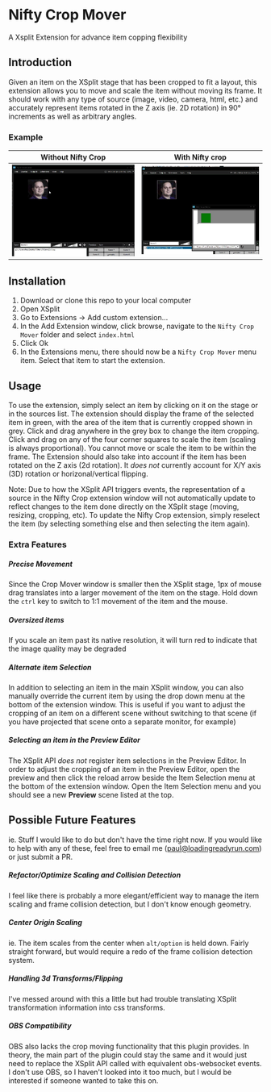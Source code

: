 # Nifty Crop Mover
A Xsplit Extension for advance item copping flexibility

## Introduction
Given an item on the XSplit stage that has been cropped to fit a layout, this extension allows you to move and scale the item without moving its frame. It should work with any type of source (image, video, camera, html, etc.) and accurately represent items rotated in the Z axis (ie. 2D rotation) in 90° increments as well as arbitrary angles.

### Example
Without Nifty Crop | With Nifty crop
-------------------|--------------
![Before](media/crop-demo-before.gif)|![After](media/crop-demo-after.gif)

## Installation
1. Download or clone this repo to your local computer
2. Open XSplit
3. Go to Extensions -> Add custom extension...
4. In the Add Extension window, click browse, navigate to the `Nifty Crop Mover` folder and select `index.html`
5. Click Ok
6. In the Extensions menu, there should now be a `Nifty Crop Mover` menu item. Select that item to start the extension.

## Usage
To use the extension, simply select an item by clicking on it on the stage or in the sources list. The extension should display the frame of the selected item in green, with the area of the item that is currently cropped shown in grey. Click and drag anywhere in the grey box to change the item cropping. Click and drag on any of the four corner squares to scale the item (scaling is always proportional). You cannot move or scale the item to be within the frame. The Extension should also take into account if the item has been rotated on the Z axis (2d rotation). It *does not* currently account for X/Y axis (3D) rotation or horizonal/vertical flipping.

Note: Due to how the XSplit API triggers events, the representation of a source in the Nifty Crop extension window will not automatically update to reflect changes to the item done directly on the XSplit stage (moving, resizing, cropping, etc). To update the Nifty Crop extension, simply reselect the item (by selecting something else and then selecting the item again).

### Extra Features
##### Precise Movement
Since the Crop Mover window is smaller then the XSplit stage, 1px of mouse drag translates into a larger movement of the item on the stage. Hold down the `ctrl` key to switch to 1:1 movement of the item and the mouse.

##### Oversized items
If you scale an item past its native resolution, it will turn red to indicate that the image quality may be degraded

##### Alternate item Selection
In addition to selecting an item in the main XSplit window, you can also manually override the current item by using the drop down menu at the bottom of the extension window. This is useful if you want to adjust the cropping of an item on a different scene without switching to that scene (if you have projected that scene onto a separate monitor, for example)

##### Selecting an item in the Preview Editor
The XSplit API *does not* register item selections in the Preview Editor. In order to adjust the cropping of an item in the Preview Editor, open the preview and then click the reload arrow beside the Item Selection menu at the bottom of the extension window. Open the Item Selection menu and you should see a new **Preview** scene listed at the top.

## Possible Future Features
ie. Stuff I would like to do but don't have the time right now. If you would like to help with any of these, feel free to email me (paul@loadingreadyrun.com) or just submit a PR.
##### Refactor/Optimize Scaling and Collision Detection
I feel like there is probably a more elegant/efficient way to manage the item scaling and frame collision detection, but I don't know enough geometry.
##### Center Origin Scaling
ie. The item scales from the center when `alt/option` is held down. Fairly straight forward, but would require a redo of the frame collision detection system.
##### Handling 3d Transforms/Flipping
I've messed around with this a little but had trouble translating XSplit transformation information into css transforms.
##### OBS Compatibility
OBS also lacks the crop moving functionality that this plugin provides. In theory, the main part of the plugin could stay the same and it would just need to replace the XSplit API called with equivalent obs-websocket events. I don't use OBS, so I haven't looked into it too much, but I would be interested if someone wanted to take this on.

